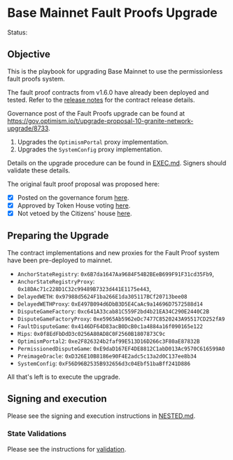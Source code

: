 # Base Mainnet Fault Proofs Upgrade

Status: []()

## Objective

This is the playbook for upgrading Base Mainnet to use the permissionless fault proofs system.

The fault proof contracts from v1.6.0 have already been deployed and tested. Refer to the [release notes](https://github.com/ethereum-optimism/optimism/releases/tag/op-contracts%2Fv1.6.0) for the contract release details.

Governance post of the Fault Proofs upgrade can be found at https://gov.optimism.io/t/upgrade-proposal-10-granite-network-upgrade/8733.

1. Upgrades the `OptimismPortal` proxy implementation.
2. Upgrades the `SystemConfig` proxy implementation.

Details on the upgrade procedure can be found in [EXEC.md](./EXEC.md). Signers should validate these details.

The original fault proof proposal was proposed here:

- [X] Posted on the governance forum [here](https://gov.optimism.io/t/upgrade-proposal-fault-proofs/8161).
- [X] Approved by Token House voting [here](https://vote.optimism.io/proposals/72085170435228531173144599119267762084652443676555508407874836206178427511368).
- [X] Not vetoed by the Citizens' house [here](https://snapshot.org/#/citizenshouse.eth/proposal/0xe2d86afceea73f2e2734550bec73af395b78826413fb3622b57dce43b2fd7b94).

## Preparing the Upgrade

The contract implementations and new proxies for the Fault Proof system have been pre-deployed to mainnet.

- `AnchorStateRegistry`: `0x6B7da1647Aa9684F54B2BEeB699F91F31cd35Fb9`,
- `AnchorStateRegistryProxy`: `0x18DAc71c228D1C32c99489B7323d441E1175e443`,
- `DelayedWETH`: `0x97988d5624F1ba266E1da305117BCf20713bee08`
- `DelayedWETHProxy`: `0xE497B094d6DbB3D5E4CaAc9a14696D7572588d14`
- `DisputeGameFactory`: `0xc641A33cab81C559F2bd4b21EA34C290E2440C2B`
- `DisputeGameFactoryProxy`: `0xe5965Ab5962eDc7477C8520243A95517CD252fA9`
- `FaultDisputeGame`: `0x4146DF64D83acB0DcB0c1a4884a16f090165e122`
- `Mips`: `0x0f8EdFbDdD3c0256A80AD8C0F2560B1807873C9c`
- `OptimismPortal2`: `0xe2F826324b2faf99E513D16D266c3F80aE87832B`
- `PermissionedDisputeGame`: `0xE9daD167EF4DE8812C1abD013Ac9570C616599A0`
- `PreimageOracle`: `0xD326E10B8186e90F4E2adc5c13a2d0C137ee8b34`
- `SystemConfig`: `0xF56D96B2535B932656d3c04Ebf51baBff241D886`

All that's left is to execute the upgrade.


## Signing and execution

Please see the signing and execution instructions in [NESTED.md](../../../NESTED.md).

### State Validations

Please see the instructions for [validation](./VALIDATION.md).
